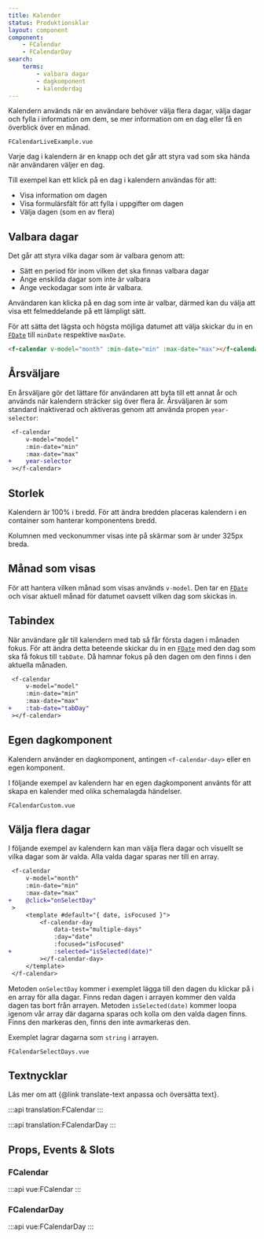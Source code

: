 ```yaml
---
title: Kalender
status: Produktionsklar
layout: component
component:
    - FCalendar
    - FCalendarDay
search:
    terms:
        - valbara dagar
        - dagkomponent
        - kalenderdag
---
```


Kalendern används när en användare behöver välja flera dagar, välja dagar och fylla i information om dem, se mer information om en dag eller få en överblick över en månad.

```import live-example
FCalendarLiveExample.vue
```

Varje dag i kalendern är en knapp och det går att styra vad som ska hända när användaren väljer en dag.

Till exempel kan ett klick på en dag i kalendern användas för att:

- Visa information om dagen
- Visa formulärsfält för att fylla i uppgifter om dagen
- Välja dagen (som en av flera)

## Valbara dagar

Det går att styra vilka dagar som är valbara genom att:

- Sätt en period för inom vilken det ska finnas valbara dagar
- Ange enskilda dagar som inte är valbara
- Ange veckodagar som inte är valbara.

Användaren kan klicka på en dag som inte är valbar, därmed kan du välja att visa ett felmeddelande på ett lämpligt sätt.

För att sätta det lägsta och högsta möjliga datumet att välja skickar du in en [`FDate`](../date/classes/FDate.html) till `minDate` respektive `maxDate`.

```html static
<f-calendar v-model="month" :min-date="min" :max-date="max"></f-calendar>
```

## Årsväljare

En årsväljare gör det lättare för användaren att byta till ett annat år och används när kalendern sträcker sig över flera år.
Årsväljaren är som standard inaktiverad och aktiveras genom att använda propen `year-selector`:

```diff
 <f-calendar
     v-model="model"
     :min-date="min"
     :max-date="max"
+    year-selector
 ></f-calendar>
```

## Storlek

Kalendern är 100% i bredd. För att ändra bredden placeras kalendern i en container som hanterar komponentens bredd.

Kolumnen med veckonummer visas inte på skärmar som är under 325px breda.

## Månad som visas

För att hantera vilken månad som visas används `v-model`.
Den tar en [`FDate`](../date/classes/FDate.html) och visar aktuell månad för datumet oavsett vilken dag som skickas in.

## Tabindex

När användare går till kalendern med tab så får första dagen i månaden fokus.
För att ändra detta beteende skickar du in en [`FDate`](../date/classes/FDate.html) med den dag som ska få fokus till `tabDate`.
Då hamnar fokus på den dagen om den finns i den aktuella månaden.

```diff
 <f-calendar
     v-model="model"
     :min-date="min"
     :max-date="max"
+    :tab-date="tabDay"
 ></f-calendar>
```

## Egen dagkomponent

Kalendern använder en dagkomponent, antingen `<f-calendar-day>` eller en egen komponent.

I följande exempel av kalendern har en egen dagkomponent använts för att skapa en kalender med olika schemalagda händelser.

```import test-id=calendar-custom
FCalendarCustom.vue
```

## Välja flera dagar

I följande exempel av kalendern kan man välja flera dagar och visuellt se vilka dagar som är valda. Alla valda dagar sparas ner till en array.

```diff
 <f-calendar
     v-model="month"
     :min-date="min"
     :max-date="max"
+    @click="onSelectDay"
 >
     <template #default="{ date, isFocused }">
         <f-calendar-day
             data-test="multiple-days"
             :day="date"
             :focused="isFocused"
+            :selected="isSelected(date)"
         ></f-calendar-day>
     </template>
 </f-calendar>
```

Metoden `onSelectDay` kommer i exemplet lägga till den dagen du klickar på i en array för alla dagar. Finns redan dagen i arrayen kommer den valda dagen tas bort från arrayen.
Metoden `isSelected(date)` kommer loopa igenom vår array där dagarna sparas och kolla om den valda dagen finns. Finns den markeras den, finns den inte avmarkeras den.

Exemplet lagrar dagarna som `string` i arrayen.

```import test-id=calendar-select-days
FCalendarSelectDays.vue
```

## Textnycklar

Läs mer om att {@link translate-text anpassa och översätta text}.

:::api
translation:FCalendar
:::

:::api
translation:FCalendarDay
:::

## Props, Events & Slots

### FCalendar

:::api
vue:FCalendar
:::

### FCalendarDay

:::api
vue:FCalendarDay
:::
